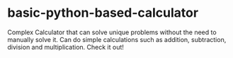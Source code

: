# basic-python-based-calculator

Complex Calculator that can solve unique problems without the need to manually solve it. Can do simple calculations such as addition, subtraction, division and multiplication. Check it out!
